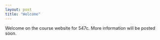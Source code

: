 ```yaml
---
layout: post
title: "Welcome"
---
```


Welcome on the course website for 547c. More information will be posted soon.
